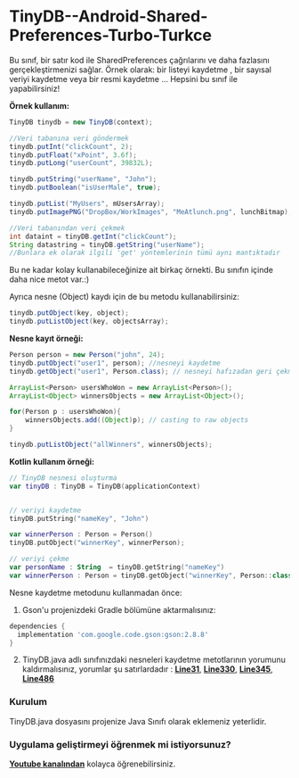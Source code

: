 # TinyDB--Android-Shared-Preferences-Turbo-Turkce


Bu sınıf, bir satır kod ile SharedPreferences çağrılarını ve daha fazlasını gerçekleştirmenizi sağlar. Örnek olarak: bir listeyi kaydetme , bir sayısal veriyi kaydetme veya bir resmi kaydetme ... Hepsini bu sınıf ile yapabilirsiniz!


**Örnek kullanım:**
```Java
TinyDB tinydb = new TinyDB(context);

//Veri tabanına veri göndermek
tinydb.putInt("clickCount", 2);
tinydb.putFloat("xPoint", 3.6f);
tinydb.putLong("userCount", 39832L);

tinydb.putString("userName", "John");
tinydb.putBoolean("isUserMale", true); 

tinydb.putList("MyUsers", mUsersArray);
tinydb.putImagePNG("DropBox/WorkImages", "MeAtlunch.png", lunchBitmap);

//Veri tabanından veri çekmek
int dataint = tinyDB.getInt("clickCount");
String datastring = tinyDB.getString("userName");
//Bunlara ek olarak ilgili 'get' yöntemlerinin tümü aynı mantıktadır

```


Bu ne kadar kolay kullanabileceğinize ait birkaç örnekti. Bu sınıfın içinde daha nice metot var.:)



Ayrıca nesne (Object) kaydı için de bu metodu kullanabilirsiniz: 
```Java
tinydb.putObject(key, object);
tinydb.putListObject(key, objectsArray);
```
**Nesne kayıt örneği:**
```Java
Person person = new Person("john", 24);
tinydb.putObject("user1", person); //nesneyi kaydetme
tinydb.getObject("user1", Person.class); // nesneyi hafızadan geri çekme

ArrayList<Person> usersWhoWon = new ArrayList<Person>();
ArrayList<Object> winnersObjects = new ArrayList<Object>();

for(Person p : usersWhoWon){
    winnersObjects.add((Object)p); // casting to raw objects
}

tinydb.putListObject("allWinners", winnersObjects);
```
**Kotlin kullanım örneği:**
```Kotlin
// TinyDB nesnesi oluşturma
var tinyDB : TinyDB = TinyDB(applicationContext)


// veriyi kaydetme
tinyDB.putString("nameKey", "John")

var winnerPerson : Person = Person()
tinyDB.putObject("winnerKey", winnerPerson);

// veriyi çekme
var personName : String  = tinyDB.getString("nameKey")
var winnerPerson : Person = tinyDB.getObject("winnerKey", Person::class.java)
```


Nesne kaydetme metodunu kullanmadan önce: 

1. Gson'u projenizdeki Gradle bölümüne aktarmalısınız:
```gradle
dependencies {
  implementation 'com.google.code.gson:gson:2.8.8'
}
```

2. TinyDB.java adlı sınıfınızdaki nesneleri kaydetme metotlarının yorumunu kaldırmalısınız, yorumlar şu satırlardadır : [**Line31**][5], [**Line330**][2], [**Line345**][3], [**Line486**][4]

[1]:  http://search.maven.org/#artifactdetails%7Ccom.google.code.gson%7Cgson%7C2.4%7Cjar
[2]:  https://github.com/kcochibili/TinyDB--Android-Shared-Preferences-Turbo/blob/master/TinyDB.java#L330 
[3]:  https://github.com/kcochibili/TinyDB--Android-Shared-Preferences-Turbo/blob/master/TinyDB.java#L345
[4]:  https://github.com/kcochibili/TinyDB--Android-Shared-Preferences-Turbo/blob/master/TinyDB.java#L486
[5]:  https://github.com/kcochibili/TinyDB--Android-Shared-Preferences-Turbo/blob/master/TinyDB.java#L31  
[6]:  https://bit.ly/learn_app_dev_videos



### Kurulum
TinyDB.java dosyasını projenize Java Sınıfı olarak eklemeniz yeterlidir.



### Uygulama geliştirmeyi öğrenmek mi istiyorsunuz?
[**Youtube kanalından**][6] kolayca öğrenebilirsiniz.
